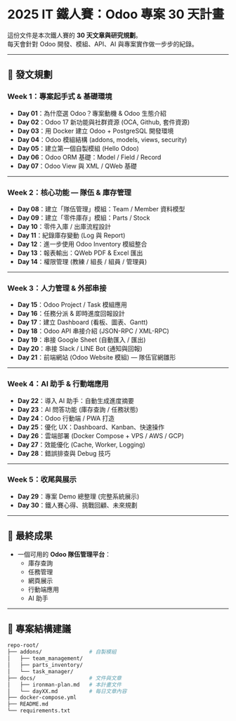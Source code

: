 # 2025 IT 鐵人賽：Odoo 專案 30 天計畫

這份文件是本次鐵人賽的 **30 天文章與研究規劃**。  
每天會針對 Odoo 開發、模組、API、AI 與專案實作做一步步的紀錄。  

---

## 📅 發文規劃

### Week 1：專案起手式 & 基礎環境

- **Day 01**：為什麼選 Odoo？專案動機 & Odoo 生態介紹  
- **Day 02**：Odoo 17 新功能與社群資源 (OCA, Github, 套件資源)  
- **Day 03**：用 Docker 建立 Odoo + PostgreSQL 開發環境  
- **Day 04**：Odoo 模組結構 (addons, models, views, security)  
- **Day 05**：建立第一個自製模組 (Hello Odoo)  
- **Day 06**：Odoo ORM 基礎：Model / Field / Record  
- **Day 07**：Odoo View 與 XML / QWeb 基礎  

---

### Week 2：核心功能 — 隊伍 & 庫存管理

- **Day 08**：建立「隊伍管理」模組：Team / Member 資料模型  
- **Day 09**：建立「零件庫存」模組：Parts / Stock  
- **Day 10**：零件入庫 / 出庫流程設計  
- **Day 11**：紀錄庫存變動 (Log 與 Report)  
- **Day 12**：進一步使用 Odoo Inventory 模組整合  
- **Day 13**：報表輸出：QWeb PDF & Excel 匯出  
- **Day 14**：權限管理 (教練 / 組長 / 組員 / 管理員)  

---

### Week 3：人力管理 & 外部串接

- **Day 15**：Odoo Project / Task 模組應用  
- **Day 16**：任務分派 & 即時進度回報設計  
- **Day 17**：建立 Dashboard (看板、圖表、Gantt)  
- **Day 18**：Odoo API 串接介紹 (JSON-RPC / XML-RPC)  
- **Day 19**：串接 Google Sheet (自動匯入 / 匯出)  
- **Day 20**：串接 Slack / LINE Bot (通知與回報)  
- **Day 21**：前端網站 (Odoo Website 模組) — 隊伍官網雛形  

---

### Week 4：AI 助手 & 行動端應用

- **Day 22**：導入 AI 助手：自動生成進度摘要  
- **Day 23**：AI 問答功能 (庫存查詢 / 任務狀態)  
- **Day 24**：Odoo 行動端 / PWA 打造  
- **Day 25**：優化 UX：Dashboard、Kanban、快速操作  
- **Day 26**：雲端部署 (Docker Compose + VPS / AWS / GCP)  
- **Day 27**：效能優化 (Cache, Worker, Logging)  
- **Day 28**：錯誤排查與 Debug 技巧  

---

### Week 5：收尾與展示

- **Day 29**：專案 Demo 總整理 (完整系統展示)  
- **Day 30**：鐵人賽心得、挑戰回顧、未來規劃  

---

## 🚀 最終成果

- 一個可用的 **Odoo 隊伍管理平台**：  
  - 庫存查詢  
  - 任務管理  
  - 網頁展示  
  - 行動端應用  
  - AI 助手  

---

## 📂 專案結構建議

```bash
repo-root/
├── addons/               # 自製模組
│   ├── team_management/
│   ├── parts_inventory/
│   └── task_manager/
├── docs/                 # 文件與文章
│   ├── ironman-plan.md   # 本計畫文件
│   └── dayXX.md          # 每日文章內容
├── docker-compose.yml
├── README.md
└── requirements.txt
